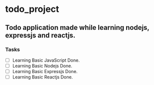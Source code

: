 # todo_project
## Todo application made while learning nodejs, expressjs and reactjs.

### Tasks
- [ ] Learning Basic JavaScript Done.
- [ ] Learning Basic Nodejs Done.
- [ ] Learning Basic Expressjs Done.
- [ ] Learning Basic Reactjs Done.
